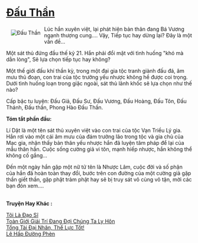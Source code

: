 <a href="https://utruyen.com/dau-than/623/" title="Đấu Thần"><h1>Đấu Thần</h1></a><div style="display:table"><img align="right" style="float: left; padding: 10px;" src="https://utruyen.com/images/story/200x260/dau-than.jpg" alt="Đấu Thần">Lúc hắn xuyên việt, lại phát hiện bản thân đang Bá Vương ngạnh thượng cung.... Vậy, Tiếp tục hay dừng lại? Đây là một vấn đề...<p></p>Một sát thủ đứng đầu thế kỷ 21. Hắn phải đổi mặt với tình huống "khó mà dằn lòng", Sẽ lựa chọn tiếp tục hay không?<p></p>Một thế giới đấu khí thần kỳ, trong một đại gia tộc tranh giành đấu đá, âm mưu thủ đoạn, con trai của tộc trưởng yếu nhược không hề được coi trọng. Dưới tình huống loạn trong giặc ngoài, sát thủ lãnh khốc sẽ lựa chọn như thế nào?<p></p>Cấp bậc tu luyện: Đấu Giả, Đấu Sư, Đấu Vương, Đấu Hoàng, Đấu Tôn, Đấu Thánh, Đấu thần, Phong Hào Đấu Thần.<p></p><b>Tóm tắt phần đầu:</b><p></p>Lí Dật là một tên sát thủ xuyên việt vào con trai của tộc Vạn Triều Lý gia. Hắn rơi vào một cái âm mưu của đám trưởng lão trong tộc và gia chủ của Mạc gia, nhận thấy bản thân yếu nhược hắn đã luyện tâm pháp để lại của mẫu thân hắn. Cuộc sống cường giả vi tôn, mạnh hiếp nhược, hắn không thể không cố gắng...<p></p>Đến một ngày hắn gặp một nữ tử tên là Nhược Lâm, cuộc đời và số phận của hắn đã hoàn toàn thay đổi, bước trên con đường của một cường giả gặp thần giết thần, gặp phật trảm phật hay sẽ bị truy sát vô cùng vô tận, mời các bạn đón xem....</div><p><br><b>Truyện Hay Khác :</b></p><a href="https://utruyen.com/toi-la-dao-si/11382/" alt="Tôi Là Đạo Sĩ">Tôi Là Đạo Sĩ</a><br/><a href="https://github.com/quanluxury/truyenhot/tree/master/truyenhay/19196/" alt="Toàn Giới Giải Trí Đang Đợi Chúng Ta Ly Hôn">Toàn Giới Giải Trí Đang Đợi Chúng Ta Ly Hôn</a><br/><a href="https://github.com/quanluxury/truyenhot/tree/master/truyenhay/17391/" alt="Tổng Tài Đại Nhân, Thể Lực Tốt!">Tổng Tài Đại Nhân, Thể Lực Tốt!</a><br/><a href="https://github.com/quanluxury/truyenhot/tree/master/truyenhay/18583/" alt="Lê Hấp Đường Phèn">Lê Hấp Đường Phèn</a><br/>